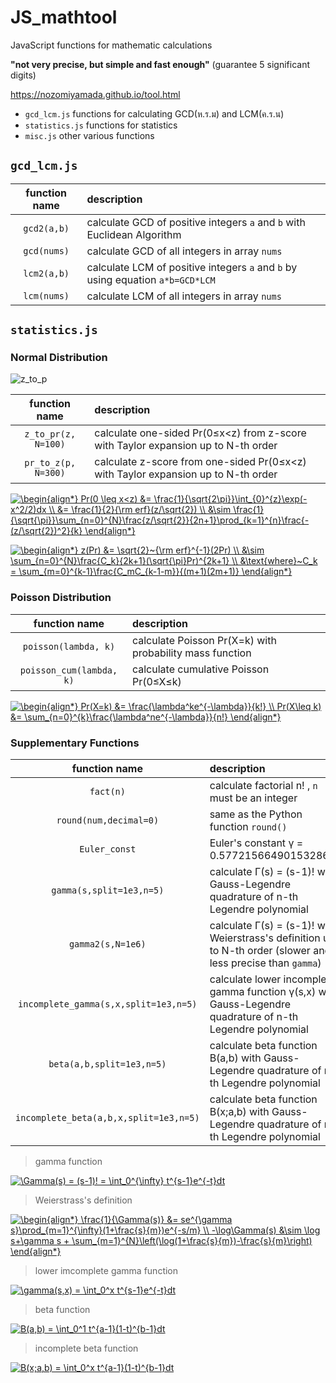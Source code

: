 # JS_mathtool

JavaScript functions for mathematic calculations

**"not very precise, but simple and fast enough"** (guarantee 5 significant digits)

https://nozomiyamada.github.io/tool.html

- `gcd_lcm.js` functions for calculating GCD(ห.ร.ม) and LCM(ค.ร.น)
- `statistics.js` functions for statistics
- `misc.js` other various functions

## `gcd_lcm.js`

|function name|description|
|:-:|:--|
|`gcd2(a,b)`|calculate GCD of positive integers `a` and `b` with Euclidean Algorithm|
|`gcd(nums)`|calculate GCD of all integers in array `nums`|
|`lcm2(a,b)`|calculate LCM of positive integers `a` and `b` by using equation `a*b=GCD*LCM`|
|`lcm(nums)`|calculate LCM of all integers in array `nums`|

## `statistics.js`


### Normal Distribution

![z_to_p](https://user-images.githubusercontent.com/44984892/85918560-24c55380-b88e-11ea-9c23-9b35270cb204.png)

|function name|description|
|:-:|:--|
|`z_to_pr(z, N=100)`|calculate one-sided Pr(0≤x<z) from z-score with Taylor expansion up to N-th order|
|`pr_to_z(p, N=300)`|calculate z-score from one-sided Pr(0≤x<z) with Taylor expansion up to N-th order|

<a href="https://www.codecogs.com/eqnedit.php?latex=\dpi{120}&space;\begin{align*}&space;Pr(0&space;\leq&space;x<z)&space;&=&space;\frac{1}{\sqrt{2\pi}}\int_{0}^{z}\exp(-x^2/2)dx&space;\\&space;&=&space;\frac{1}{2}{\rm&space;erf}(z/\sqrt{2})&space;\\&space;&\sim&space;\frac{1}{\sqrt{\pi}}\sum_{n=0}^{N}\frac{z/\sqrt{2}}{2n&plus;1}\prod_{k=1}^{n}\frac{-(z/\sqrt{2})^2}{k}&space;\end{align*}" target="_blank"><img src="https://latex.codecogs.com/gif.latex?\dpi{120}&space;\begin{align*}&space;Pr(0&space;\leq&space;x<z)&space;&=&space;\frac{1}{\sqrt{2\pi}}\int_{0}^{z}\exp(-x^2/2)dx&space;\\&space;&=&space;\frac{1}{2}{\rm&space;erf}(z/\sqrt{2})&space;\\&space;&\sim&space;\frac{1}{\sqrt{\pi}}\sum_{n=0}^{N}\frac{z/\sqrt{2}}{2n&plus;1}\prod_{k=1}^{n}\frac{-(z/\sqrt{2})^2}{k}&space;\end{align*}" title="\begin{align*} Pr(0 \leq x<z) &= \frac{1}{\sqrt{2\pi}}\int_{0}^{z}\exp(-x^2/2)dx \\ &= \frac{1}{2}{\rm erf}(z/\sqrt{2}) \\ &\sim \frac{1}{\sqrt{\pi}}\sum_{n=0}^{N}\frac{z/\sqrt{2}}{2n+1}\prod_{k=1}^{n}\frac{-(z/\sqrt{2})^2}{k} \end{align*}" /></a>

<a href="https://www.codecogs.com/eqnedit.php?latex=\begin{align*}&space;z(Pr)&space;&=&space;\sqrt{2}~{\rm&space;erf}^{-1}(2Pr)&space;\\&space;&\sim&space;\sum_{n=0}^{N}\frac{C_k}{2k&plus;1}(\sqrt{\pi}Pr)^{2k&plus;1}&space;\\&space;&\text{where}~C_k&space;=&space;\sum_{m=0}^{k-1}\frac{C_mC_{k-1-m}}{(m&plus;1)(2m&plus;1)}&space;\end{align*}" target="_blank"><img src="https://latex.codecogs.com/gif.latex?\begin{align*}&space;z(Pr)&space;&=&space;\sqrt{2}~{\rm&space;erf}^{-1}(2Pr)&space;\\&space;&\sim&space;\sum_{n=0}^{N}\frac{C_k}{2k&plus;1}(\sqrt{\pi}Pr)^{2k&plus;1}&space;\\&space;&\text{where}~C_k&space;=&space;\sum_{m=0}^{k-1}\frac{C_mC_{k-1-m}}{(m&plus;1)(2m&plus;1)}&space;\end{align*}" title="\begin{align*} z(Pr) &= \sqrt{2}~{\rm erf}^{-1}(2Pr) \\ &\sim \sum_{n=0}^{N}\frac{C_k}{2k+1}(\sqrt{\pi}Pr)^{2k+1} \\ &\text{where}~C_k = \sum_{m=0}^{k-1}\frac{C_mC_{k-1-m}}{(m+1)(2m+1)} \end{align*}" /></a>

### Poisson Distribution

|function name|description|
|:-:|:--|
|`poisson(lambda, k)`|calculate Poisson Pr(X=k) with probability mass function|
|`poisson_cum(lambda, k)`|calculate cumulative Poisson Pr(0≤X≤k)|

<a href="https://www.codecogs.com/eqnedit.php?latex=\dpi{120}&space;\begin{align*}&space;Pr(X=k)&space;&=&space;\frac{\lambda^ke^{-\lambda}}{k!}&space;\\&space;Pr(X\leq&space;k)&space;&=&space;\sum_{n=0}^{k}\frac{\lambda^ne^{-\lambda}}{n!}&space;\end{align*}" target="_blank"><img src="https://latex.codecogs.com/gif.latex?\dpi{120}&space;\begin{align*}&space;Pr(X=k)&space;&=&space;\frac{\lambda^ke^{-\lambda}}{k!}&space;\\&space;Pr(X\leq&space;k)&space;&=&space;\sum_{n=0}^{k}\frac{\lambda^ne^{-\lambda}}{n!}&space;\end{align*}" title="\begin{align*} Pr(X=k) &= \frac{\lambda^ke^{-\lambda}}{k!} \\ Pr(X\leq k) &= \sum_{n=0}^{k}\frac{\lambda^ne^{-\lambda}}{n!} \end{align*}" /></a>

### Supplementary Functions

|function name|description|
|:-:|:--|
|`fact(n)`|calculate factorial n! , `n` must be an integer|
|`round(num,decimal=0)`|same as the Python function `round()`|
|`Euler_const`|Euler's constant γ = 0.5772156649015328606|
|`gamma(s,split=1e3,n=5)`|calculate Γ(s) = (s-1)! with Gauss-Legendre quadrature of n-th Legendre polynomial|
|`gamma2(s,N=1e6)`|calculate Γ(s) = (s-1)! with Weierstrass's definition up to N-th order (slower and less precise than `gamma`)|
|`incomplete_gamma(s,x,split=1e3,n=5)`|calculate lower incomplete gamma function γ(s,x) with Gauss-Legendre quadrature of n-th Legendre polynomial|
|`beta(a,b,split=1e3,n=5)`|calculate beta function B(a,b) with Gauss-Legendre quadrature of n-th Legendre polynomial|
|`incomplete_beta(a,b,x,split=1e3,n=5)`|calculate beta function B(x;a,b) with Gauss-Legendre quadrature of n-th Legendre polynomial|

> gamma function

<a href="https://www.codecogs.com/eqnedit.php?latex=\Gamma(s)&space;=&space;(s-1)!&space;=&space;\int_0^{\infty}&space;t^{s-1}e^{-t}dt" target="_blank"><img src="https://latex.codecogs.com/gif.latex?\Gamma(s)&space;=&space;(s-1)!&space;=&space;\int_0^{\infty}&space;t^{s-1}e^{-t}dt" title="\Gamma(s) = (s-1)! = \int_0^{\infty} t^{s-1}e^{-t}dt" /></a>

> Weierstrass's definition

<a href="https://www.codecogs.com/eqnedit.php?latex=\dpi{120}&space;\begin{align*}&space;\frac{1}{\Gamma(s)}&space;&=&space;se^{\gamma&space;s}\prod_{m=1}^{\infty}(1&plus;\frac{s}{m})e^{-s/m}&space;\\&space;-\log\Gamma(s)&space;&\sim&space;\log&space;s&plus;\gamma&space;s&space;&plus;&space;\sum_{m=1}^{N}\left(\log(1&plus;\frac{s}{m})-\frac{s}{m}\right)&space;\end{align*}" target="_blank"><img src="https://latex.codecogs.com/gif.latex?\dpi{120}&space;\begin{align*}&space;\frac{1}{\Gamma(s)}&space;&=&space;se^{\gamma&space;s}\prod_{m=1}^{\infty}(1&plus;\frac{s}{m})e^{-s/m}&space;\\&space;-\log\Gamma(s)&space;&\sim&space;\log&space;s&plus;\gamma&space;s&space;&plus;&space;\sum_{m=1}^{N}\left(\log(1&plus;\frac{s}{m})-\frac{s}{m}\right)&space;\end{align*}" title="\begin{align*} \frac{1}{\Gamma(s)} &= se^{\gamma s}\prod_{m=1}^{\infty}(1+\frac{s}{m})e^{-s/m} \\ -\log\Gamma(s) &\sim \log s+\gamma s + \sum_{m=1}^{N}\left(\log(1+\frac{s}{m})-\frac{s}{m}\right) \end{align*}" /></a>

> lower imcomplete gamma function

<a href="https://www.codecogs.com/eqnedit.php?latex=\gamma(s,x)&space;=&space;\int_0^x&space;t^{s-1}e^{-t}dt" target="_blank"><img src="https://latex.codecogs.com/gif.latex?\gamma(s,x)&space;=&space;\int_0^x&space;t^{s-1}e^{-t}dt" title="\gamma(s,x) = \int_0^x t^{s-1}e^{-t}dt" /></a>

> beta function

<a href="https://www.codecogs.com/eqnedit.php?latex=B(a,b)&space;=&space;\int_0^1&space;t^{a-1}(1-t)^{b-1}dt" target="_blank"><img src="https://latex.codecogs.com/gif.latex?B(a,b)&space;=&space;\int_0^1&space;t^{a-1}(1-t)^{b-1}dt" title="B(a,b) = \int_0^1 t^{a-1}(1-t)^{b-1}dt" /></a>

> incomplete beta function

<a href="https://www.codecogs.com/eqnedit.php?latex=B(x;a,b)&space;=&space;\int_0^x&space;t^{a-1}(1-t)^{b-1}dt" target="_blank"><img src="https://latex.codecogs.com/gif.latex?B(x;a,b)&space;=&space;\int_0^x&space;t^{a-1}(1-t)^{b-1}dt" title="B(x;a,b) = \int_0^x t^{a-1}(1-t)^{b-1}dt" /></a>



